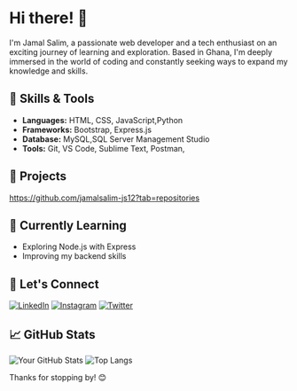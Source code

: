 # Hi there! 👋

I'm Jamal Salim, a passionate web developer and a tech enthusiast on an exciting journey of learning and exploration. Based in Ghana, I'm deeply immersed in the world of coding and constantly seeking ways to expand my knowledge and skills.


## 🔧 Skills & Tools

- **Languages:** HTML, CSS, JavaScript,Python
- **Frameworks:** Bootstrap, Express.js
- **Database:** MySQL,SQL Server Management Studio
- **Tools:** Git, VS Code, Sublime Text, Postman, 

## 🚀 Projects

https://github.com/jamalsalim-js12?tab=repositories

## 🌱 Currently Learning

- Exploring Node.js with Express
- Improving my backend skills

## 💬 Let's Connect

[![LinkedIn](https://img.shields.io/badge/LinkedIn-%230077B5.svg?style=for-the-badge&logo=linkedin&logoColor=white)](https://www.linkedin.com/in/jamalsalim-js12/)
[![Instagram](https://img.shields.io/badge/Instagram-%23E4405F.svg?style=for-the-badge&logo=instagram&logoColor=white)](https://www.instagram.com/jamalsalim.js12/)
[![Twitter](https://img.shields.io/badge/Twitter-%231DA1F2.svg?style=for-the-badge&logo=twitter&logoColor=white)](https://twitter.com/jamalsalim_js12/)

## 📈 GitHub Stats

![Your GitHub Stats](https://github-readme-stats.vercel.app/api?username=jamalsalim-js12&show_icons=true&theme=radical)  ![Top Langs](https://github-readme-stats.vercel.app/api/top-langs/?username=jamalsalim-js12)


Thanks for stopping by! 😊
